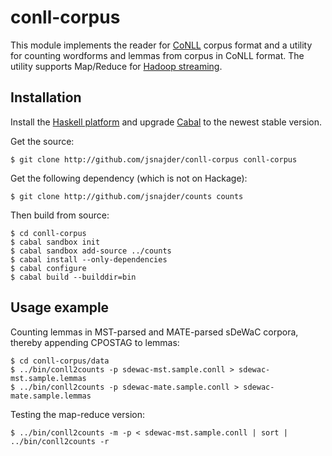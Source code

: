 # conll-corpus

This module implements the reader for [CoNLL](http://ilk.uvt.nl/conll/) corpus
format and a utility for counting wordforms and lemmas from corpus in CoNLL
format. The utility supports Map/Reduce for [Hadoop
streaming](http://hadoop.apache.org/docs/r1.2.1/streaming.html#Hadoop+Streaming).

## Installation

Install the [Haskell platform](https://www.haskell.org/platform/) and upgrade
[Cabal](https://www.haskell.org/cabal/download.html) to the newest stable
version.

Get the source:

```
$ git clone http://github.com/jsnajder/conll-corpus conll-corpus
```

Get the following dependency (which is not on Hackage):

```
$ git clone http://github.com/jsnajder/counts counts
```

Then build from source:

```
$ cd conll-corpus
$ cabal sandbox init
$ cabal sandbox add-source ../counts
$ cabal install --only-dependencies
$ cabal configure
$ cabal build --builddir=bin
```

## Usage example

Counting lemmas in MST-parsed and MATE-parsed sDeWaC corpora, thereby appending
CPOSTAG to lemmas:

```
$ cd conll-corpus/data
$ ../bin/conll2counts -p sdewac-mst.sample.conll > sdewac-mst.sample.lemmas
$ ../bin/conll2counts -p sdewac-mate.sample.conll > sdewac-mate.sample.lemmas
```

Testing the map-reduce version:

```
$ ../bin/conll2counts -m -p < sdewac-mst.sample.conll | sort | ../bin/conll2counts -r
```

